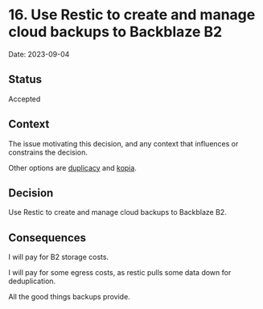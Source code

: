 # 16. Use Restic to create and manage cloud backups to Backblaze B2

Date: 2023-09-04

## Status

Accepted

## Context

The issue motivating this decision, and any context that influences or constrains the decision.

Other options are [duplicacy](https://duplicacy.com/) and [kopia](https://kopia.io/).

## Decision

Use Restic to create and manage cloud backups to Backblaze B2.

## Consequences

I will pay for B2 storage costs.

I will pay for some egress costs, as restic pulls some data down for deduplication.

All the good things backups provide.
